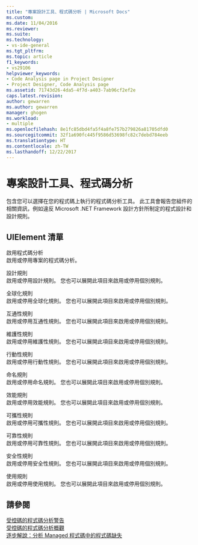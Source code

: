 ```yaml
---
title: "專案設計工具、程式碼分析 | Microsoft Docs"
ms.custom: 
ms.date: 11/04/2016
ms.reviewer: 
ms.suite: 
ms.technology:
- vs-ide-general
ms.tgt_pltfrm: 
ms.topic: article
f1_keywords:
- vs29106
helpviewer_keywords:
- Code Analysis page in Project Designer
- Project Designer, Code Analysis page
ms.assetid: 71743d26-4da5-4f7d-a403-7ab96cf2ef2e
caps.latest.revision: 
author: gewarren
ms.author: gewarren
manager: ghogen
ms.workload:
- multiple
ms.openlocfilehash: 8e1fc85dbd4fa5f4a8fe757b279826a81705dfd0
ms.sourcegitcommit: 32f1a690fc445f9586d53698fc82c7debd784eeb
ms.translationtype: HT
ms.contentlocale: zh-TW
ms.lasthandoff: 12/22/2017
---
```

# <a name="code-analysis-project-designer"></a>專案設計工具、程式碼分析
包含您可以選擇在您的程式碼上執行的程式碼分析工具。 此工具會報告您組件的相關資訊，例如違反 Microsoft .NET Framework 設計方針所制定的程式設計和設計規則。  
  
## <a name="uielement-list"></a>UIElement 清單  
 啟用程式碼分析  
 啟用或停用專案的程式碼分析。  
  
 設計規則  
 啟用或停用設計規則。 您也可以展開此項目來啟用或停用個別規則。  
  
 全球化規則  
 啟用或停用全球化規則。 您也可以展開此項目來啟用或停用個別規則。  
  
 互通性規則  
 啟用或停用互通性規則。 您也可以展開此項目來啟用或停用個別規則。  
  
 維護性規則  
 啟用或停用維護性規則。 您也可以展開此項目來啟用或停用個別規則。  
  
 行動性規則  
 啟用或停用行動性規則。 您也可以展開此項目來啟用或停用個別規則。  
  
 命名規則  
 啟用或停用命名規則。 您也可以展開此項目來啟用或停用個別規則。  
  
 效能規則  
 啟用或停用效能規則。 您也可以展開此項目來啟用或停用個別規則。  
  
 可攜性規則  
 啟用或停用可攜性規則。 您也可以展開此項目來啟用或停用個別規則。  
  
 可靠性規則  
 啟用或停用可靠性規則。 您也可以展開此項目來啟用或停用個別規則。  
  
 安全性規則  
 啟用或停用安全性規則。 您也可以展開此項目來啟用或停用個別規則。  
  
 使用規則  
 啟用或停用使用規則。 您也可以展開此項目來啟用或停用個別規則。  
  
## <a name="see-also"></a>請參閱  
 [受控碼的程式碼分析警告](../../code-quality/code-analysis-for-managed-code-warnings.md)   
 [受控碼的程式碼分析概觀](../../code-quality/code-analysis-for-managed-code-overview.md)   
 [逐步解說：分析 Managed 程式碼中的程式碼缺失](../../code-quality/walkthrough-analyzing-managed-code-for-code-defects.md)